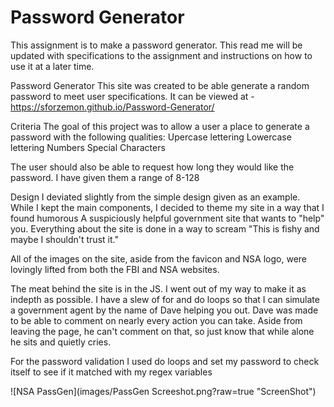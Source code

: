 # Password Generator
This assignment is to make a password generator.  This read me will be updated with specifications to the assignment and instructions on how to use it at a later time.

Password Generator
This site was created to be able generate a random password to meet user specifications.
It can be viewed at - https://sforzemon.github.io/Password-Generator/

Criteria
The goal of this project was to allow a user a place to generate a password with the following qualities:
Upercase lettering
Lowercase lettering
Numbers
Special Characters

The user should also be able to request how long they would like the password.
I have given them a range of 8-128

Design
I deviated slightly from the simple design given as an example.
While I kept the main components, I decided to theme my site in a way that I found humorous
A suspiciously helpful government site that wants to "help" you.
Everything about the site is done in a way to scream "This is fishy and maybe I shouldn't trust it."

All of the images on the site, aside from the favicon and NSA logo, were lovingly lifted from both the FBI and NSA websites.


The meat behind the site is in the JS.  I went out of my way to make it as indepth as possible.
I have a slew of for and do loops so that I can simulate a government agent by the name of Dave helping you out.
Dave was made to be able to comment on nearly every action you can take.
Aside from leaving the page, he can't comment on that, so just know that while alone he sits and quietly cries.

For the password validation I used do loops and set my password to check itself to see if it matched with my regex variables

![NSA PassGen](images/PassGen Screeshot.png?raw=true "ScreenShot")
